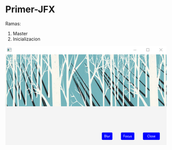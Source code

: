 # Primer-JFX

Ramas:
1. Master
2. Inicializacion

![Alt Text](https://github.com/roberechev/Primer-JFX/blob/Inicializacion/src/application/BLUR.PNG)
